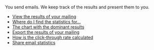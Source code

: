 You send emails. We keep track of the results and present them to you.

-   [View the results of your
    mailing](./view-the-results-of-your-mailing.en.md)
-   [Where do I find the statistics
    for...](./where-do-i-find-the-statistics-for.en.md)
-   [The chart with the dominant
    results](./the-dominant-results-of-a-mailing.en.md)
-   [Export the results of your
    mailing](./export-the-results-of-your-mailing.en.md)
-   [How is the click-through rate
    calculated](./how-is-the-ctr-calculated.en.md)
-   [Share email
    statistics](./share-the-results-of-your-mailing.en.md)

